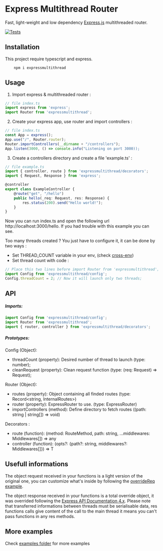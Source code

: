 # Express Multithread Router
Fast, light-weight and low dependency [Express.js](https://www.npmjs.com/package/express) multithreaded router.

[![Tests](https://github.com/Trackap/ExpressMultithread/actions/workflows/tests.yml/badge.svg)](https://github.com/Trackap/ExpressMultithread/actions/workflows/tests.yml)

Installation
-
This project require typescript and express.

```shell
    npm i expressmultithread
```

Usage
-

1. Import express & multithreaded router :
```ts
// file index.ts
import express from 'express';
import Router from 'expressmultithread';
```

2. Create your express app, use router and import controllers :
```ts
// file index.ts
const App = express();
App.use("/", Router.router);
Router.importControllers(__dirname + "/controllers");
App.listen(3000, () => console.info("Listening on port 3000));
```

3. Create a controllers directory and create a file 'example.ts' :
```ts
// file example.ts
import { controller, route } from 'expressmultithread/decorators';
import { Request, Response } from 'express';

@controller
export class ExampleController {
    @route("get", "/hello")
    public hello(_req: Request, res: Response) {
        res.status(200).send("Hello world!");
    }
}
```

Now you can run index.ts and open the following url http://localhost:3000/hello.
If you had trouble with this example you can see.

Too many threads created ?
You  just have to configure it, it can be done by two ways :

- Set THREAD_COUNT variable in your env, (check [cross-env](https://www.npmjs.com/package/cross-env))
- Set thread count with code :
```ts
// Place this two lines before import Router from 'expressmultithread';
import Config from 'expressmultithread/config';
Config.threadCount = 2; // Now it will launch only two threads;
```


API
-

##### Imports:
```ts
import Config from 'expressmultithread/config';
import Router from 'expressmultithread';
import { router, controller } from 'expressmultithread/decorators';
```

##### Prototypes:
Config (Object):
 - threadCount (property): Desired number of thread to launch (type: number);
 - cleanRequest (property): Clean request function (type: (req: Request) => Request);

Router (Object):
 - routes (property): Object containing all finded routes (type: Record<string, InternalRoutes>)
 - router (property): ExpressRouter to use. (type: ExpressRouter)
 - importControllers (method): Define directory to fetch routes ((path: string | string[]) => void)
 
Decorators :
 - route (function): (method: RouteMethod, path: string, ...middlewares: Middlewares[]) => any
 - controller (function): <T extends constructor>(opts?: {path?: string, middlewares?: Middlewares[]}) => T

Usefull informations
-
The object request received in your functions is a light version of the original one, you can customize what's inside by following the [overrideReq example](https://github.dev/Trackap/ExpressMultithread/tree/main/examples/overrideReq).

The object response received in your functions is a total override object, it was overrided following the [Express API Documentation 4.x](https://expressjs.com/fr/4x/api.html#res).
Please note that transferred informations between threads must be serialisable data, res functions calls give content of the call to the main thread it means you can't pass functions in any res methods.

More examples
-
Check [examples folder](https://github.dev/Trackap/ExpressMultithread/tree/main/examples) for more examples